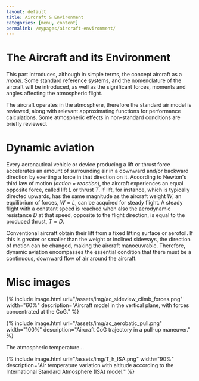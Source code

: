 ```yaml
---
layout: default
title: Aircraft & Environment
categories: [menu, content]
permalink: /mypages/aircraft-environment/
---
```


# The Aircraft and its Environment

This part introduces, although in simple terms, the concept aircraft as a _model_.
Some standard reference systems, and the nomenclature of the aircraft will be introduced,
as well as the significant forces, moments and angles affecting the atmospheric flight.

The aircraft operates in the atmosphere, therefore the standard air
model is reviewed, along with relevant approximating functions for performance
calculations. Some atmospheric effects in non-standard conditions are briefly
reviewed.

# Dynamic aviation

Every aeronautical vehicle or device producing a lift or thrust force accelerates
an amount of surrounding air in a downward and/or backward direction
by exerting a force in that direction on it. According to Newton's third law
of motion (*action = reaction*), the aircraft experiences an equal opposite
force, called lift $L$ or thrust $T$. If lift, for instance, which is typically
directed upwards, has the same magnitude as the aircraft weight $W$, an equilibrium
of forces, $W = L$, can be acquired for steady flight. A steady flight with a constant speed
is reached when also the aerodynamic resistance $D$ at that speed, opposite to
the flight direction, is equal to the produced thrust, $T = D$.

Conventional aircraft obtain their lift from a fixed lifting surface or aerofoil.
If this is greater or smaller than the weight or inclined sideways, the direction of
motion can be changed, making the aircraft manoeuvrable. Therefore, dynamic
aviation encompasses the essential condition that there must be a
continuous, downward flow of air around the aircraft.

# Misc images

{% include image.html
  url="/assets/img/ac_sideview_climb_forces.png"
  width="60%"
  description="Aircraft model in the vertical plane, with forces concentrated at the CoG."
  %}

{% include image.html
  url="/assets/img/ac_aerobatic_pull.png"
  width="100%"
  description="Aircraft CoG trajectory in a pull-up maneuver."
  %}

The atmospheric temperature...

{% include image.html
  url="/assets/img/T_h_ISA.png"
  width="90%"
  description="Air temperature variation with altitude according to the
    International Standard Atmosphere (ISA) model."
  %}
